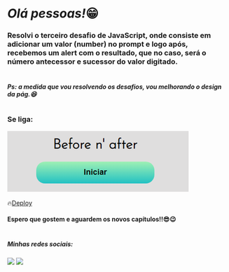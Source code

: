 ## <h1><em>Olá pessoas!</em>😁</h1> 


<h3>Resolvi o <strong>terceiro</strong> desafio de JavaScript, onde consiste em adicionar um valor (number) no prompt e logo após, recebemos um alert com o resultado, que no caso, será o número antecessor e sucessor do valor digitado.</h3> 

#

<h5>Ps: a medida que vou resolvendo os desafios, vou melhorando o design da pág.😆</h5>


# 
<h3>Se liga:</h3>

<img src= "readme.png">

🔥<a href="#">Deploy</a>

<h4>Espero que gostem e aguardem os novos capítulos!!😎😉</h4>

#

<h5> Minhas redes sociais:</h5>  
    <div> 
        <a href=https://www.instagram.com/pedrorochaducks target="_blank"><img src="https://img.shields.io/badge/-Instagram-%23E4405F?style=for-the-badge&logo=instagram&logoColor=white" target="_blank"></a>
        <a href="https://www.linkedin.com/in/pedrohrocha16" target="_blank"><img src="https://img.shields.io/badge/-LinkedIn-%230077B5?style=for-the-badge&logo=linkedin&logoColor=white" target="_blank"></a> 
    </div>
